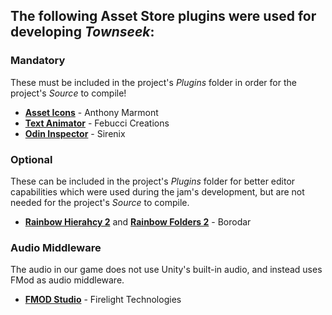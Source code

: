 ## **The following Asset Store plugins were used for developing _Townseek_:**

### Mandatory

These must be included in the project's *Plugins* folder in order for the project's *Source* to compile!

* [**Asset Icons**](https://assetstore.unity.com/packages/tools/utilities/asseticons-100547) - Anthony Marmont
* [**Text Animator**](https://assetstore.unity.com/packages/tools/gui/text-animator-for-unity-158707) - Febucci Creations
* [**Odin Inspector**](https://assetstore.unity.com/packages/tools/utilities/odin-inspector-and-serializer-89041) - Sirenix

### Optional

These can be included in the project's *Plugins* folder for better editor capabilities which were used during the jam's development, but are not needed for the project's *Source* to compile.

* [**Rainbow Hierahcy 2**](https://assetstore.unity.com/packages/tools/utilities/rainbow-hierarchy-2-106670) and [**Rainbow Folders 2**](https://assetstore.unity.com/packages/tools/utilities/rainbow-folders-2-143526) - Borodar

### Audio Middleware

The audio in our game does not use Unity's built-in audio, and instead uses FMod as audio middleware.

* [**FMOD Studio**](https://fmod.com/) - Firelight Technologies